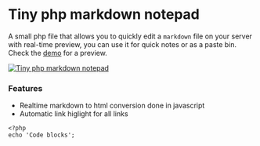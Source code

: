 # Tiny php markdown notepad

A small php file that allows you to quickly edit a `markdown` file on your server with real-time preview, you can use it for quick notes or as a paste bin.
Check the [demo](https://www.vvveb.com/edit.php) for a preview.


[![Tiny php markdown notepad](https://www.vvveb.com/tinyphpmarkdown.gif)](https://www.vvveb.com/tinyphpmarkdown.mkv)


### Features
* Realtime markdown to html conversion done in javascript
* Automatic link higlight for all links

```
<?php
echo 'Code blocks';

```
